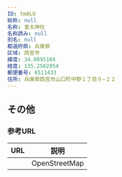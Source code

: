```yaml
---
ID: tmALU
総称: null
名称: 皇太神社
名称読み: null
別名: null
都道府県: 兵庫県
区域: 西宮市
緯度: 34.8095104
経度: 135.2502954
郵便番号: 6511433
住所: 兵庫県西宮市山口町中野１丁目９−２２
---
```


## その他

### 参考URL

| URL | 説明          |
| --- | ------------- |
|     | OpenStreetMap |
